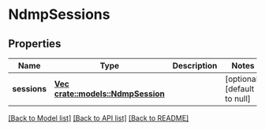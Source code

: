 # NdmpSessions

## Properties
Name | Type | Description | Notes
------------ | ------------- | ------------- | -------------
**sessions** | [**Vec <crate::models::NdmpSession>**](NdmpSession.md) |  | [optional] [default to null]

[[Back to Model list]](../README.md#documentation-for-models) [[Back to API list]](../README.md#documentation-for-api-endpoints) [[Back to README]](../README.md)


